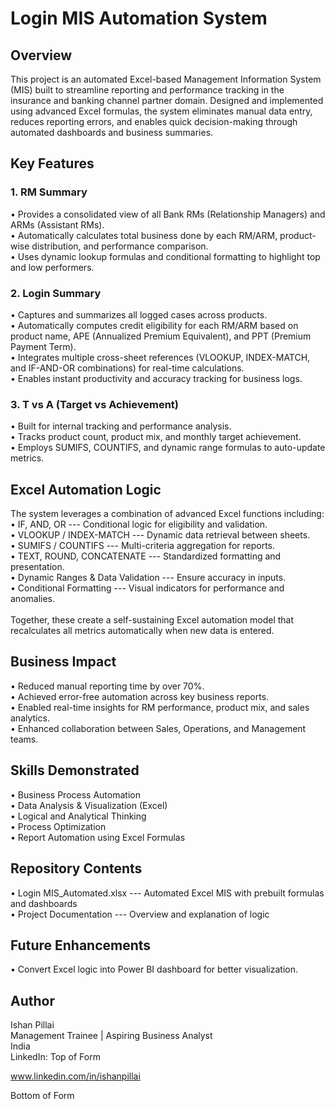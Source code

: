 # Login MIS Automation System

## Overview

This project is an automated Excel-based Management Information System
(MIS) built to streamline reporting and performance tracking in the
insurance and banking channel partner domain. Designed and implemented
using advanced Excel formulas, the system eliminates manual data entry,
reduces reporting errors, and enables quick decision-making through
automated dashboards and business summaries.

## Key Features

### 1. RM Summary

• Provides a consolidated view of all Bank RMs (Relationship Managers)
and ARMs (Assistant RMs).\
• Automatically calculates total business done by each RM/ARM,
product-wise distribution, and performance comparison.\
• Uses dynamic lookup formulas and conditional formatting to highlight
top and low performers.

### 2. Login Summary

• Captures and summarizes all logged cases across products.\
• Automatically computes credit eligibility for each RM/ARM based on
product name, APE (Annualized Premium Equivalent), and PPT (Premium
Payment Term).\
• Integrates multiple cross-sheet references (VLOOKUP, INDEX-MATCH, and
IF-AND-OR combinations) for real-time calculations.\
• Enables instant productivity and accuracy tracking for business logs.

### 3. T vs A (Target vs Achievement)

• Built for internal tracking and performance analysis.\
• Tracks product count, product mix, and monthly target achievement.\
• Employs SUMIFS, COUNTIFS, and dynamic range formulas to auto-update
metrics.

## Excel Automation Logic

The system leverages a combination of advanced Excel functions
including:\
• IF, AND, OR --- Conditional logic for eligibility and validation.\
• VLOOKUP / INDEX-MATCH --- Dynamic data retrieval between sheets.\
• SUMIFS / COUNTIFS --- Multi-criteria aggregation for reports.\
• TEXT, ROUND, CONCATENATE --- Standardized formatting and
presentation.\
• Dynamic Ranges & Data Validation --- Ensure accuracy in inputs.\
• Conditional Formatting --- Visual indicators for performance and
anomalies.\
\
Together, these create a self-sustaining Excel automation model that
recalculates all metrics automatically when new data is entered.

## Business Impact

• Reduced manual reporting time by over 70%.\
• Achieved error-free automation across key business reports.\
• Enabled real-time insights for RM performance, product mix, and sales
analytics.\
• Enhanced collaboration between Sales, Operations, and Management
teams.

## Skills Demonstrated

• Business Process Automation\
• Data Analysis & Visualization (Excel)\
• Logical and Analytical Thinking\
• Process Optimization\
• Report Automation using Excel Formulas

## Repository Contents

• Login MIS_Automated.xlsx --- Automated Excel MIS with prebuilt
formulas and dashboards\
• Project Documentation --- Overview and explanation of logic

## Future Enhancements

• Convert Excel logic into Power BI dashboard for better visualization.

## Author

Ishan Pillai\
Management Trainee \| Aspiring Business Analyst\
India\
LinkedIn: Top of Form

www.linkedin.com/in/ishanpillai

Bottom of Form
